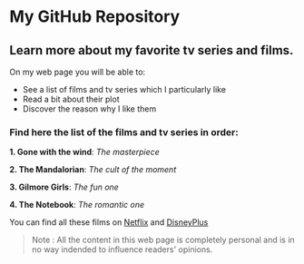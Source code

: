 # My GitHub Repository

## Learn more about my favorite tv series and films. 
On my web page you will be able to:
- See a list of films and tv series which I particularly like
- Read a bit about their plot
- Discover the reason why I like them

### Find here the list of the films and tv series in order:

**1. Gone with the wind**:
*The masterpiece*

**2. The Mandalorian**:
*The cult of the moment*

**3. Gilmore Girls**:
*The fun one*

**4. The Notebook**:
*The romantic one*

You can find all these films on  [Netflix](https://www.netflix.com/fr/) and  [DisneyPlus](https://www.disneyplus.com/en-gb/select-profile/)

> Note : All the content in this web page is completely personal and is in no way indended to influence readers' opinions.
